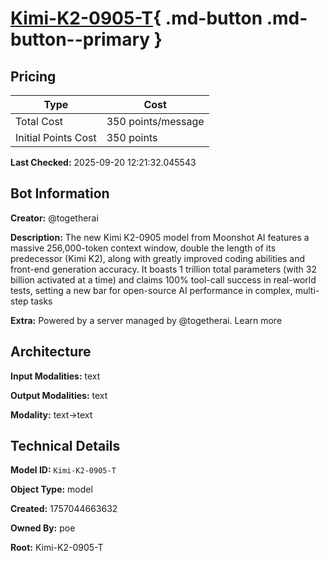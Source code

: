 # [Kimi-K2-0905-T](https://poe.com/Kimi-K2-0905-T){ .md-button .md-button--primary }

## Pricing

| Type | Cost |
|------|------|
| Total Cost | 350 points/message |
| Initial Points Cost | 350 points |

**Last Checked:** 2025-09-20 12:21:32.045543


## Bot Information

**Creator:** @togetherai

**Description:** The new Kimi K2-0905 model from Moonshot AI features a massive 256,000-token context window, double the length of its predecessor (Kimi K2), along with greatly improved coding abilities and front-end generation accuracy. It boasts 1 trillion total parameters (with 32 billion activated at a time) and claims 100% tool-call success in real-world tests, setting a new bar for open-source AI performance in complex, multi-step tasks

**Extra:** Powered by a server managed by @togetherai. Learn more


## Architecture

**Input Modalities:** text

**Output Modalities:** text

**Modality:** text->text


## Technical Details

**Model ID:** `Kimi-K2-0905-T`

**Object Type:** model

**Created:** 1757044663632

**Owned By:** poe

**Root:** Kimi-K2-0905-T
